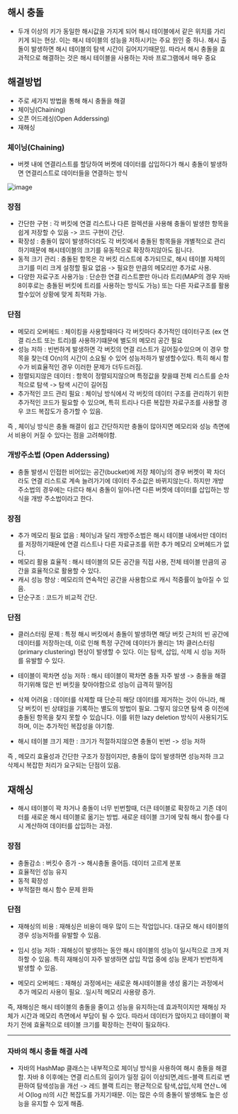 
## 해시 충돌

- 두개 이상의 키가 동일한 해시값을 가지게 되어 해시 테이블에서 같은 위치를 가리키게 되는 현상. 이는 해시 테이블의 성능을 저하시키는 주요 원인 중 하나. 해시 출돌이 발생하면 해시 테이블의 탐색 시간이 길어지기때문임. 따라서 해시 충돌을 효과적으로 해결하는 것은 해시 테이블을 사용하는 자바 프로그램에서 매우 중요


## 해결방법
- 주로 세가지 방법을 통해 해시 충돌을 해결
- 체이닝(Chaining)
- 오픈 어드레싱(Open Adderssing)
- 재해싱


### 체이닝(Chaining)
- 버켓 내에 연결리스트를 할당하여 버켓에 데이터를 삽입하다가 해시 충돌이 발생하면 연결리스트로 데이터들을 연결하는 방식

![image](https://github.com/user-attachments/assets/3216b074-18c0-4ee4-9edf-b4689642cd11)

### 장점
- 간단한 구현 : 각 버킷에 연결 리스트나 다른 컬렉션을 사용해 충돌이 발생한 항목을 쉽게 저장할 수 있음 -> 코드 구현이 간단.
- 확장성 : 충돌이 많이 발생하더라도 각 버킷에서 충돌된 항목들을 개별적으로 관리하기때문에 해시테이블의 크기를 유동적으로 확장하지않아도 됩니다.
- 동적 크기 관리 : 충돌된 항목은 각 버킷 리스트에 추가되므로, 해시 테이블 자체의 크기를 미리 크게 설정할 필요 없음 -> 필요한 만큼의 메모리만 추가로 사용.
- 다양한 자료구조 사용가능 : 단순한 연결 리스트뿐만 아니라 트리(MAP의 경우 자바 8이후로는 충돌된 버킷에 트리를 사용하는 방식도 가능) 또는 다른 자료구조를 활용할수있어 상황에 맞게 최적화 가능.


### 단점 
- 메모리 오버헤드 : 체이킹을 사용할때마다 각 버킷마다 추가적인 데이터구조 (ex 연결 리스트 또는 트리)를 사용하기떄문에 별도의 메모리 공간 필요
- 성능 저하 : 빈번하게 발생하면 각 버킷의 연결 리스트가 길어질수있으며 이 경우 항목을 찾는데 O(n)의 시간이 소요될 수 있어 성능저하가 발생할수있다. 특히 해시 함수가 비효율적인 경우 이러한 문제가 더두드러짐.
- 정렬되지않은 데이터  : 항목이 정렬되지않으며 특정값을 찾을떄 전체 리스트를 순차적으로 탐색 -> 탐색 시간이 길어짐
- 추가적인 코드 관리 필요 : 체이닝 방식에서 각 버킷의 데이터 구조를 관리하기 위한 추가적인 코드가 필요할 수 있으며, 특히 트리나 다른 복잡한 자료구조를 사용할 경우 코드 복잡도가 증가할 수 있음.

즉 , 체이닝 방식은 충돌 해결이 쉽고 간단하지만 충돌이 많아지면 메모리와 성능 측면에서 비용이 커질 수 있다는 점을 고려해야함.

### 개방주소법 (Open Adderssing)
- 충돌 발생시 인접한 비어있는 공간(bucket)에 저장 
체이닝의 경우 버켓이 꽉 차더라도 연결 리스트로 계속 늘려가기에 데이터 주소값은 바뀌지않는다. 하지만 개방 주소법의 경우에는 다르다 해시 충돌이 일어나면 다른 버켓에 데이터를 삽입하는 방식을 개방 주소법이라고 한다.

### 장점
- 추가 메모리 필요 없음 : 체이닝과 달리 개방주소법은 해시 테이블 내에서만 데이터를 저장하기때문에 연결 리스트나 다른 자료규조를 위한 추가 메모리 오버헤드가 없다.
- 메모리 활용 효율적 : 해시 테이블의 모든 공간을 직접 사용, 전체 테이블 만큼의 공간을 효율적으로 활용할 수 있다.
- 캐시 성능 향상 : 메모리의 연속적인 공간을 사용함으로 캐시 적중률이 높아질 수 있음.
- 단순구조 : 코드가 비교적 간단.

### 단점
- 클러스터링 문제 : 특정 해시 버킷에서 충돌이 발생하면 해당 버킷 근처의 빈 공간에 데이터를 저장하는데, 이로 인해 특정 구간에 데이터가 몰리는 1차 클러스터링(primary clustering) 현상이 발생할 수 있다. 이는 탐색, 삽입, 삭제 시 성능 저하를 유발할 수 있다.

- 테이블이 꽉차면 성능 저하 : 해시 테이블이 꽉차면 충돌 자주 발생 -> 충돌을 해결하기위해 많은 빈 버킷을 찾아야함으로 성능이 급격히 떨어짐

- 삭제 어려움 : 데이터를 삭제할 때 단순히 해당 데이터를 제거하는 것이 아니라, 해당 버킷이 빈 상태임을 기록하는 별도의 방법이 필요. 그렇지 않으면 탐색 중 이전에 충돌된 항목을 찾지 못할 수 있습니다. 이를 위한 lazy deletion 방식이 사용되기도 하며, 이는 추가적인 복잡성을 야기함.

- 해시 테이블 크기 제한 : 크기가 적절하지않으면 충돌이 빈번 -> 성능 저하

즉 , 메모리 효율성과 간단한 구조가 장점이지만, 충돌이 많이 발생하면 성능저하 크고 삭제시 복잡한 처리가 요구되는 단점이 있음.


## 재해싱 
- 해시 테이블이 꽉 차거나 충돌이 너무 빈번할때, 더큰 테이블로 확장하고 기존 데이터를 새로운 해시 테이블로 옮기는 방법. 새로운 테이블 크기에 맞춰 해시 함수를 다시 계산하여 데이터를 삽입하는 과정.

### 장점
- 충돌감소 : 버킷수 증가 -> 해시충돌 줄어듬. 데이터 고르게 분포
- 효율적인 성능 유지
- 동적 확장성
- 부적절한 해시 함수 문제 완화

### 단점
- 재해싱의 비용 : 재해싱은 비용이 매우 많이 드는 작업입니다. 대규모 해시 테이블의 경우 성능저하를 유발할 수 있음.

- 임시 성능 저하 : 재해싱이 발생하는 동안 해시 테이블의 성능이 일시적으로 크게 저하할 수 있음. 특히 재해싱이 자주 발생하면 삽입 작업 중에 성능 문제가 빈번하게 발생할 수 있음.

- 메모리 오버헤드 : 재해싱 과정에서는 새로운 해시테이블을 생성 옮기는 과정에서 추가 메모리 사용이 필요. .일시적 메모리 사용량 증가.

즉, 재해싱은 해시 테이블의 충돌을 줄이고 성능을 유지하는데 효과적이지만 재해싱 자체가 시간과 메모리 측면에서 부담이 될 수 있다. 따라서 데이터가 많아지고 테이블이 꽉차기 전에 효율적으로 테이블 크기를 확장하는 전략이 필요하다.


---

### 자바의 해시 충돌 해결 사례
- 자바의 HashMap 클래스는 내부적으로 체이닝 방식을 사용하여 해시 충돌을 해결함. 자바 8 이후에는 연결 리스트의 길이가 일정 길이 이상되면,레드-블랙 트리로 변환하여 탐색성능을 개선 -> 레드 블랙 트리는 평균적으로 탐색,삽입,삭제 연산ㄴ에서 O(log n)의 시간 복잡도를 가지기때문. 이는 많은 수의 충돌이 발생해도 높은 성능을 유지할 수 있게 해줌.